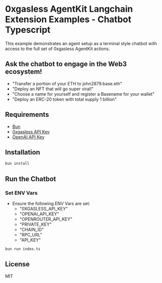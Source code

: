 # 0xgasless AgentKit Langchain Extension Examples - Chatbot Typescript

This example demonstrates an agent setup as a terminal style chatbot with access to the full set of 0xgasless AgentKit actions.

## Ask the chatbot to engage in the Web3 ecosystem!

- "Transfer a portion of your ETH to john2879.base.eth"
- "Deploy an NFT that will go super viral!"
- "Choose a name for yourself and register a Basename for your wallet"
- "Deploy an ERC-20 token with total supply 1 billion"

## Requirements

- [Bun](https://bun.sh/docs/installation)
- [0xgasless API Key](https://dashboard.0xgasless.com/)
- [OpenAI API Key](https://platform.openai.com/docs/quickstart#create-and-export-an-api-key)

## Installation

```bash
bun install
```

## Run the Chatbot

### Set ENV Vars
<!-- OPENROUTER_API_KEY=
PRIVATE_KEY=
CHAIN_ID=
RPC_URL=
API_KEY= -->

- Ensure the following ENV Vars are set:
  - "0XGASLESS_API_KEY"
  - "OPENAI_API_KEY"
  - "OPENROUTER_API_KEY"
  - "PRIVATE_KEY"
  - "CHAIN_ID"
  - "RPC_URL"
  - "API_KEY"

```bash
bun run index.ts
```

## License

MIT